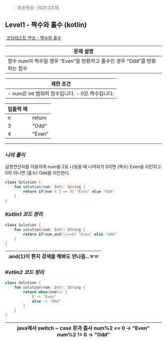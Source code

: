 > 최초작성 : 2021.03.16

## **Level1 - 짝수와 홀수 (kotlin)**

 [코딩테스트 연습 - 짝수와 홀수](https://programmers.co.kr/learn/courses/30/lessons/12937)

| **문제 설명** |
| --- |
| 정수 num이 짝수일 경우 “Even”을 반환하고 홀수인 경우 “Odd”를 반환하는 함수 |

| **제한 조건** |
| --- |
|   -   num은 int 범위의 정수입니다. -   0은 짝수입니다.   |

| **​입출력 예**    |  |
| --- | --- |
| n | return |
| 3 | "Odd" |
| 4 | "Even" |

---

### _**나의 풀이**_

삼항연산자를 이용하여 num을 2로 나눴을 때 나머지가 0이면 (짝수) Even을 리턴하고 0이 아니면 (홀수) Odd를 리턴한다.

```kt
class Solution {
    fun solution(num: Int): String {
        return if(num % 2 == 0) "Even" else "Odd"
    }
}
```

### _**Kotlin1 코드 정리**_

```kt
class Solution {
	fun solution(num: Int): String {
		return if(num.and(1)==0) "Even" else "Odd"
	}
}
```

<center>

| .and(1)이 뭔지 검색을 해봐도 안나옴...ㅠㅠ |
| --- |

</center>

### _**Kotlin2 코드 정리**_

```kt
class Solution {
	fun solution(num: Int): String {
		return when(num%2) {
			0 -> "Even"
			else -> "Odd"
		}
	}
}
```

<center>

| java에서 switch ~ case 문과 흡사      num%2 == 0 -> "Even"   num%2 != 0 -> "Odd" |
| --- |

</center>